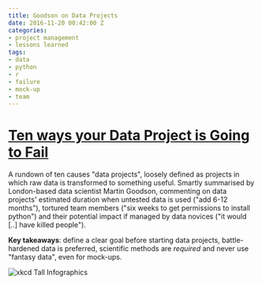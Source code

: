 ```yaml
---
title: Goodson on Data Projects
date: 2016-11-20 00:42:00 Z
categories:
- project management
- lessons learned
tags:
- data
- python
- r
- failure
- mock-up
- team
---
```


# [Ten ways your Data Project is Going to Fail](www.martingoodson.com/ten-ways-your-data-project-is-going-to-fail/)

A rundown of ten causes "data projects", loosely defined as projects in which raw data is transformed to something useful. Smartly summarised by London-based data scientist Martin Goodson, commenting on data projects' estimated duration when untested data is used ("add 6-12 months"), tortured team members ("six weeks to get permissions to install python") and their potential impact if managed by data novices ("it would \[..\] have killed people").

**Key takeaways**: define a clear goal before starting data projects, battle-hardened data is preferred, scientific methods are *required* and never use "fantasy data", even for mock-ups.


![xkcd Tall Infographics](http://imgs.xkcd.com/comics/tall_infographics.png)